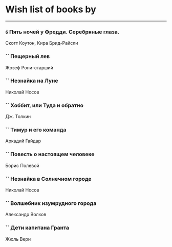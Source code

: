# Wish list of books by [](https://plus.google.com/u/0/115095777313809768381/)
---

### `6` Пять ночей у Фредди. Серебряные глаза.
Скотт Коутон, Кира Брид-Райсли

### `` Пещерный лев
Жозеф Рони-старший

### `` Незнайка на Луне
Николай Носов

### `` Хоббит, или Туда и обратно
Дж. Толкин

### `` Тимур и его команда
Аркадий Гайдар

### `` Повесть о настоящем человеке
Борис Полевой

### `` Незнайка в Солнечном городе
Николай Носов

### `` Волшебник изумрудного города
Александр Волков

### `` Дети капитана Гранта
Жюль Верн

